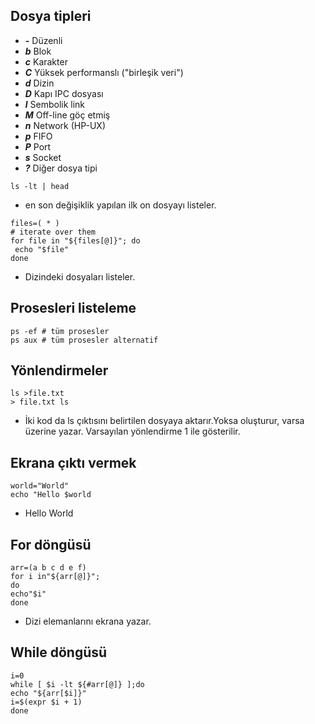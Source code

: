 ## Dosya tipleri
* ***-*** Düzenli
* ***b*** Blok
* ***c*** Karakter
* ***C*** Yüksek performanslı ("birleşik veri")
* ***d*** Dizin
* ***D*** Kapı IPC dosyası
* ***l*** Sembolik link
* ***M*** Off-line göç etmiş
* ***n*** Network (HP-UX)
* ***p*** FIFO
* ***P*** Port
* ***s*** Socket
* ***?*** Diğer dosya tipi

```
ls -lt | head
```
* en son değişiklik yapılan ilk on dosyayı  listeler.

```
files=( * )
# iterate over them
for file in "${files[@]}"; do
 echo "$file"
done
```
* Dizindeki dosyaları listeler.

## Prosesleri listeleme

```
ps -ef # tüm prosesler
ps aux # tüm prosesler alternatif
```

## Yönlendirmeler
```
ls >file.txt
> file.txt ls
```
* İki kod da ls çıktısını belirtilen dosyaya aktarır.Yoksa oluşturur, varsa üzerine yazar. Varsayılan yönlendirme 1 ile gösterilir.

## Ekrana çıktı vermek
```
world="World"
echo "Hello $world
```

* Hello World

## For döngüsü

```
arr=(a b c d e f)
for i in"${arr[@]}";
do
echo"$i"
done
```
* Dizi elemanlarını ekrana yazar.

## While döngüsü
```
i=0
while [ $i -lt ${#arr[@]} ];do
echo "${arr[$i]}"
i=$(expr $i + 1)
done
```

